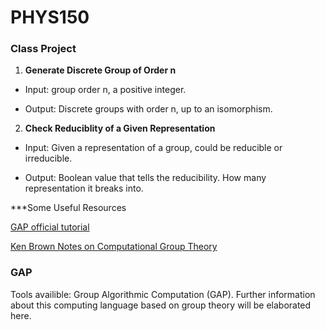 # PHYS150
### Class Project

1. **Generate Discrete Group of Order n**

- Input: group order n, a positive integer.


- Output: Discrete groups with order n, up to an isomorphism.



2. **Check Reduciblity of a Given Representation**

- Input: Given a representation of a group, could be reducible or irreducible.


- Output: Boolean value that tells the reducibility. How many representation it breaks into.



***Some Useful Resources

[GAP official tutorial](https://docs.gap-system.org/doc/tut/chap0_mj.html)<br>

[Ken Brown Notes on Computational Group Theory](https://pi.math.cornell.edu/~kbrown/notes.html)<br>


### GAP

Tools availible: Group Algorithmic Computation (GAP). Further information about this computing language based on group theory will be elaborated here.<br>



